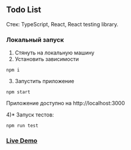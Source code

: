 ## Todo List

Стек: TypeScript, React, React testing library.

### Локальный запуск
1) Стянуть на локальную машину
2) Установить зависимости
```
npm i
```
3) Запустить приложение
```
npm start
```
Приложение доступно на http://localhost:3000

4)* Запуск тестов:
```
npm run test
```


### [Live Demo](https://damirios.github.io/mindbox_test/)

